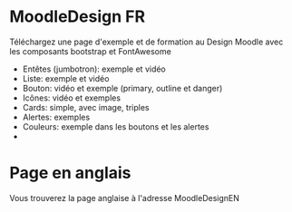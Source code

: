 # MoodleDesign FR
Téléchargez une page d'exemple et de formation au Design Moodle avec les composants bootstrap et FontAwesome
* Entêtes (jumbotron): exemple et vidéo
* Liste: exemple et vidéo
* Bouton: vidéo et exemple (primary, outline et danger)
* Icônes: vidéo et exemples
* Cards: simple, avec image, triples
* Alertes: exemples
* Couleurs: exemple dans les boutons et les alertes
* 

# Page en anglais
Vous trouverez la page anglaise à l'adresse MoodleDesignEN
